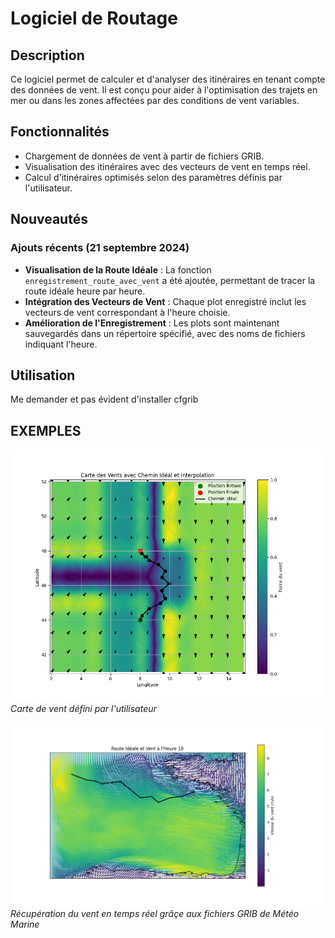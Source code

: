 # Logiciel de Routage

## Description

Ce logiciel permet de calculer et d'analyser des itinéraires en tenant compte des données de vent. Il est conçu pour aider à l'optimisation des trajets en mer ou dans les zones affectées par des conditions de vent variables.

## Fonctionnalités

- Chargement de données de vent à partir de fichiers GRIB.
- Visualisation des itinéraires avec des vecteurs de vent en temps réel.
- Calcul d'itinéraires optimisés selon des paramètres définis par l'utilisateur.

## Nouveautés

### Ajouts récents (21 septembre 2024)

- **Visualisation de la Route Idéale** : La fonction `enregistrement_route_avec_vent` a été ajoutée, permettant de tracer la route idéale heure par heure.
- **Intégration des Vecteurs de Vent** : Chaque plot enregistré inclut les vecteurs de vent correspondant à l'heure choisie.
- **Amélioration de l'Enregistrement** : Les plots sont maintenant sauvegardés dans un répertoire spécifié, avec des noms de fichiers indiquant l'heure.

## Utilisation
Me demander et pas évident d'installer cfgrib 

## EXEMPLES
![Carte de vent défini par l'utilisateur](https://github.com/Tutur09/Logiciel_de_routage/raw/main/Exemple.png)
_Carte de vent défini par l'utilisateur_

![Récupération du vent en temps réel grâçe aux fichiers GRIB de Météo Marine](https://github.com/Tutur09/Logiciel_de_routage/raw/main/route_ideale/route_ideale_vent_heure_18.png)
_Récupération du vent en temps réel grâçe aux fichiers GRIB de Météo Marine_
